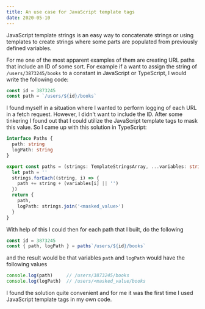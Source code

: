 ```yaml
---
title: An use case for JavaScript template tags
date: 2020-05-10
---
```


JavaScript template strings is an easy way to concatenate strings or using templates to create strings where some parts are populated from previously defined variables.

For me one of the most apparent examples of them are creating URL paths that include an ID of some sort. For example if a want to assign the string of `/users/3873245/books` to a constant in JavaScript or TypeScript, I would write the following code:

```typescript
const id = 3873245
const path = `/users/${id}/books`
```

I found myself in a situation where I wanted to perform logging of each URL in a fetch request. However, I didn't want to include the ID. After some tinkering I found out that I could utilize the JavaScript template tags to mask this value. So I came up with this solution in TypeScript:

```typescript
interface Paths {
  path: string
  logPath: string
}

export const paths = (strings: TemplateStringsArray, ...variables: string[]): Paths => {
  let path = ''
  strings.forEach((string, i) => {
    path += string + (variables[i] || '')
  })
  return {
    path,
    logPath: strings.join('<masked_value>')
  }
}
```

With help of this I could then for each path that I built, do the following 

```typescript
const id = 3873245
const { path, logPath } = paths`/users/${id}/books`
```

and the result would be that variables `path` and `logPath` would have the following values

```typescript
console.log(path)     // /users/3873245/books
console.log(logPath)  // /users/<masked_value/books
```

I found the solution quite convenient and for me it was the first time I used JavaScript template tags in my own code.
